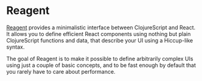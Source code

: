 # Reagent

[Reagent](https://reagent-project.github.io/) provides a minimalistic interface between ClojureScript and React. It allows you to define efficient React components using nothing but plain ClojureScript functions and data, that describe your UI using a Hiccup-like syntax.

The goal of Reagent is to make it possible to define arbitrarily complex UIs using just a couple of basic concepts, and to be fast enough by default that you rarely have to care about performance.

